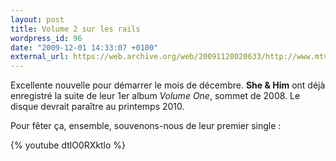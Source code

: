 ```yaml
---
layout: post
title: Volume 2 sur les rails
wordpress_id: 96
date: "2009-12-01 14:33:07 +0100"
external_url: https://web.archive.org/web/20091128020633/http://www.mtv.com/movies/news/articles/1627110/story.jhtml
---
```


Excellente nouvelle pour démarrer le mois de décembre. **She & Him** ont déjà
enregistré la suite de leur 1er album _Volume One_, sommet de 2008. Le disque
devrait paraître au printemps 2010.

Pour fêter ça, ensemble, souvenons-nous de leur premier single :

{% youtube dtlO0RXktlo %}
